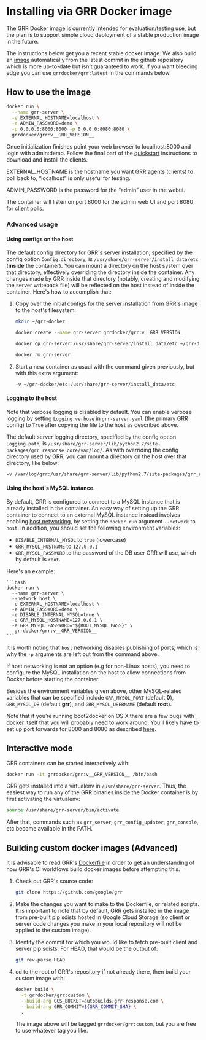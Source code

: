 # Installing via GRR Docker image

The GRR Docker image is currently intended for evaluation/testing use, but
the plan is to support simple cloud deployment of a stable production image in
the future.

The instructions below get you a recent stable docker image. We also build an
[image](https://registry.hub.docker.com/u/grrdocker/grr/) automatically from the
latest commit in the github repository which is more up-to-date but isn’t
guaranteed to work. If you want bleeding edge you can use `grrdocker/grr:latest`
in the commands below.

## How to use the image

```bash
docker run \
  --name grr-server \
  -e EXTERNAL_HOSTNAME=localhost \
  -e ADMIN_PASSWORD=demo \
  -p 0.0.0.0:8000:8000 -p 0.0.0.0:8080:8080 \
  grrdocker/grr:v__GRR_VERSION__
```

Once initialization finishes point your web browser to localhost:8000 and login
with admin:demo. Follow the final part of the [quickstart](../quickstart.md)
instructions to download and install the clients.

EXTERNAL_HOSTNAME is the hostname you want GRR agents (clients) to poll back
to, “localhost” is only useful for testing.

ADMIN_PASSWORD is the password for the “admin” user in the webui.

The container will listen on port 8000 for the admin web UI and port 8080 for
client polls.

### Advanced usage

#### Using configs on the host

The default config directory for GRR's server installation, specified by
the config option `Config.directory`, is
`/usr/share/grr-server/install_data/etc` (**inside** the container). You can
mount a directory on the host system over that directory, effectively
overriding the directory inside the container. Any changes made by GRR inside
that directory (notably, creating and modifying the server writeback file) will
be reflected on the host instead of inside the container. Here's how to
accomplish that:

1. Copy over the initial configs for the server installation from GRR's image
to the host's filesystem:
    ```bash
    mkdir ~/grr-docker

    docker create --name grr-server grrdocker/grr:v__GRR_VERSION__

    docker cp grr-server:/usr/share/grr-server/install_data/etc ~/grr-docker

    docker rm grr-server
    ```

1. Start a new container as usual with the command given previously, but with
this extra argument:

    ```bash
    -v ~/grr-docker/etc:/usr/share/grr-server/install_data/etc
    ```

#### Logging to the host

Note that verbose logging is disabled by default. You can enable verbose
logging by setting `Logging.verbose` in `grr-server.yaml`
(the primary GRR config) to `True` after copying the file to the host as
described above.

The default server logging directory, specified by the config option
`Logging.path`, is
`/usr/share/grr-server/lib/python2.7/site-packages/grr_response_core/var/log/`.
As with overriding the config directory used by GRR, you can mount a directory
on the host over that directory, like below:

```bash
-v /var/log/grr:/usr/share/grr-server/lib/python2.7/site-packages/grr_response_core/var/log
```

#### Using the host's MySQL instance.

By default, GRR is configured to connect to a MySQL instance that is
already installed in the container. An easy way of setting up the GRR container
to connect to an external MySQL instance instead involves enabling
[host networking](https://docs.docker.com/network/host/), by setting the
`docker run` argument `--network` to `host`. In addition, you should set
the following environment variables:

- `DISABLE_INTERNAL_MYSQL` to `true` (lowercase)
- `GRR_MYSQL_HOSTNAME` to `127.0.0.1`
- `GRR_MYSQL_PASSWORD` to the password of the DB user GRR will use, which by
default is `root`.

Here's an example:

    ```bash
    docker run \
      --name grr-server \
      --network host \
      -e EXTERNAL_HOSTNAME=localhost \
      -e ADMIN_PASSWORD=demo \
      -e DISABLE_INTERNAL_MYSQL=true \
      -e GRR_MYSQL_HOSTNAME=127.0.0.1 \
      -e GRR_MYSQL_PASSWORD="${ROOT_MYSQL_PASS}" \
       grrdocker/grr:v__GRR_VERSION__
    ```

It is worth noting that `host` networking disables publishing of ports,
which is why the `-p` arguments are left out from the command above.

If host networking is not an option (e.g for non-Linux hosts), you need
to configure the MySQL installation on the host to allow connections from
Docker before starting the container.

Besides the environment variables given above, other
MySQL-related variables that can be specified include
`GRR_MYSQL_PORT` (default **0**), `GRR_MYSQL_DB` (default **grr**), and
`GRR_MYSQL_USERNAME` (default **root**).

Note that if you’re running boot2docker on OS X there are a few bugs with
[docker itself](https://github.com/boot2docker/boot2docker/issues/824) that you
will probably need to work around. You’ll likely have to set up port forwards
for 8000 and 8080 as described
[here](https://github.com/boot2docker/boot2docker/blob/master/doc/WORKAROUNDS.md).

## Interactive mode

GRR containers can be started interactively with:

```bash
docker run -it grrdocker/grr:v__GRR_VERSION__ /bin/bash
```

GRR gets installed into a virtualenv in
`/usr/share/grr-server`. Thus, the easiest way to run any of the GRR binaries
inside the Docker container is by first activating the virtualenv:

```bash
source /usr/share/grr-server/bin/activate
```

After that, commands such as `grr_server`, `grr_config_updater`, `grr_console`,
etc become available in the PATH.

## Building custom docker images (Advanced)

It is advisable to read GRR's
[Dockerfile](https://github.com/google/grr/blob/master/Dockerfile) in order to
get an understanding of how GRR's CI workflows build docker images before
attempting this.

1. Check out GRR's source code:

    ```bash
    git clone https://github.com/google/grr
    ```

1. Make the changes you want to make to the Dockerfile, or related scripts.
It is important to note that by default, GRR gets installed in the image from
pre-built pip sdists hosted in Google Cloud Storage (so client or server code
changes you make in your local repository will not be applied to the custom
image).

1. Identify the commit for which you would like to fetch pre-built client
and server pip sdists. For HEAD, that would be the output of:

    ```bash
    git rev-parse HEAD
    ```

1. cd to the root of GRR's repository if not already there, then build your
custom image with:

    ```bash
    docker build \
      -t grrdocker/grr:custom \
      --build-arg GCS_BUCKET=autobuilds.grr-response.com \
      --build-arg GRR_COMMIT=${GRR_COMMIT_SHA} \
      .
    ```

    The image above will be tagged `grrdocker/grr:custom`, but you are free to
use whatever tag you like.
